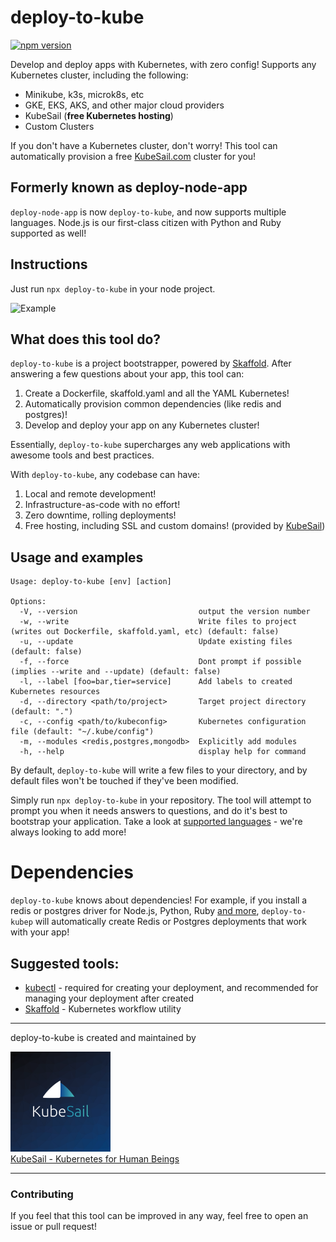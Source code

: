 # **deploy-to-kube**

[![npm version](https://img.shields.io/npm/v/deploy-node-app.svg?style=flat-square)](https://www.npmjs.com/package/deploy-node-app)

Develop and deploy apps with Kubernetes, with zero config! Supports any Kubernetes cluster, including the following:

- Minikube, k3s, microk8s, etc
- GKE, EKS, AKS, and other major cloud providers
- KubeSail (**free Kubernetes hosting**)
- Custom Clusters

If you don't have a Kubernetes cluster, don't worry! This tool can automatically provision a free [KubeSail.com](https://kubesail.com) cluster for you!

## Formerly known as **deploy-node-app**

`deploy-node-app` is now `deploy-to-kube`, and now supports multiple languages. Node.js is our first-class citizen with Python and Ruby supported as well!

## Instructions

Just run `npx deploy-to-kube` in your node project.

![Example](https://github.com/kubesail/deploy-node-app/raw/master/docs/terminal-example-1.svg?sanitize=true)

## What does this tool do?

`deploy-to-kube` is a project bootstrapper, powered by [Skaffold](https://github.com/GoogleContainerTools/skaffold). After answering a few questions about your app, this tool can:

1. Create a Dockerfile, skaffold.yaml and all the YAML Kubernetes!
2. Automatically provision common dependencies (like redis and postgres)!
3. Develop and deploy your app on any Kubernetes cluster!

Essentially, `deploy-to-kube` supercharges any web applications with awesome tools and best practices.

With `deploy-to-kube`, any codebase can have:

1. Local and remote development!
2. Infrastructure-as-code with no effort!
3. Zero downtime, rolling deployments!
4. Free hosting, including SSL and custom domains! (provided by [KubeSail](https://kubesail.com))

## Usage and examples

```
Usage: deploy-to-kube [env] [action]

Options:
  -V, --version                           output the version number
  -w, --write                             Write files to project (writes out Dockerfile, skaffold.yaml, etc) (default: false)
  -u, --update                            Update existing files (default: false)
  -f, --force                             Dont prompt if possible (implies --write and --update) (default: false)
  -l, --label [foo=bar,tier=service]      Add labels to created Kubernetes resources
  -d, --directory <path/to/project>       Target project directory (default: ".")
  -c, --config <path/to/kubeconfig>       Kubernetes configuration file (default: "~/.kube/config")
  -m, --modules <redis,postgres,mongodb>  Explicitly add modules
  -h, --help                              display help for command
```

By default, `deploy-to-kube` will write a few files to your directory, and by default files won't be touched if they've been modified.

Simply run `npx deploy-to-kube` in your repository. The tool will attempt to prompt you when it needs answers to questions, and do it's best to bootstrap your application. Take a look at [supported languages](https://github.com/kubesail/deploy-node-app/tree/master/src/languages) - we're always looking to add more!

# Dependencies

`deploy-to-kube` knows about dependencies! For example, if you install a redis or postgres driver for Node.js, Python, Ruby [and more](https://github.com/kubesail/deploy-node-app/tree/master/src/languages), `deploy-to-kubep` will automatically create Redis or Postgres deployments that work with your app!

## Suggested tools:

- [kubectl](https://kubernetes.io/docs/tasks/tools/install-kubectl/) - required for creating your deployment, and recommended for managing your deployment after created
- [Skaffold](https://skaffold.dev/docs/install/) - Kubernetes workflow utility

---

deploy-to-kube is created and maintained by

[<img src="docs/kubesail-logo.png" alt="Kubesail" width="160">
<br/>
KubeSail - Kubernetes for Human Beings](https://kubesail.com)

---

### Contributing

If you feel that this tool can be improved in any way, feel free to open an issue or pull request!

